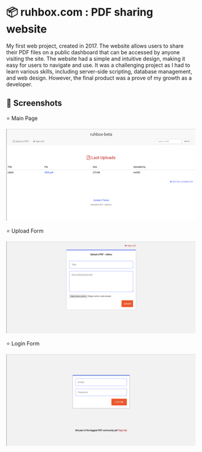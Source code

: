 # 📦 ruhbox.com : PDF sharing website
My first web project, created in 2017. The website allows users to share their PDF files on a public dashboard that can be accessed by anyone visiting the site.  The website had a simple and intuitive design, making it easy for users to navigate and use. It was a challenging project as I had to learn various skills, including server-side scripting, database management, and web design. However, the final product was a prove of my growth as a developer.

## 📸 Screenshots
<p> ⭐ Main Page </p>
<img src="sc.png" width="900"  />
<p> ⭐ Upload Form </p>
<img src="sc2.png" width="900" />
<p> ⭐ Login Form </p>
<img src="sc3.png" width="900" />
